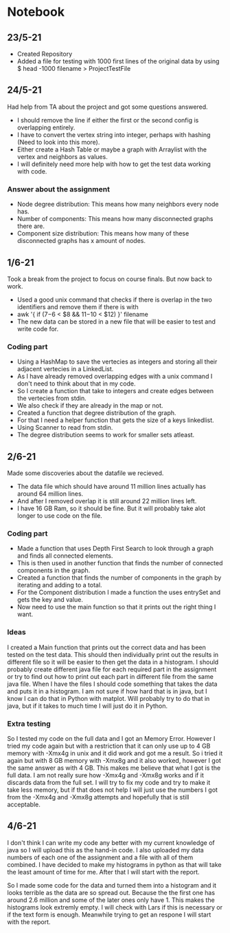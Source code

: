 # Notebook

## 23/5-21
- Created Repository
- Added a file for testing with 1000 first lines of the original data by using
$ head -1000 filename > ProjectTestFile

## 24/5-21
Had help from TA about the project and got some questions answered.
- I should remove the line if either the first or the second config is overlapping entirely.
- I have to convert the vertex string into integer, perhaps with hashing (Need to look into this more). 
- Either create a Hash Table or maybe a graph with Arraylist with the vertex and neighbors as values.
- I will definitely need more help with how to get the test data working with code.

### Answer about the assignment
- Node degree distribution: This means how many neighbors every node has.
- Number of components: This means how many disconnected graphs there are.
- Component size distribution: This means how many of these disconnected graphs has x amount of nodes.

## 1/6-21
Took a break from the project to focus on course finals. But now back to work.
- Used a good unix command that checks if there is overlap in the two identifiers and remove them if there is with
- awk '{ if ($7-$6 < $8 && $11-$10 < $12) }' filename
- The new data can be stored in a new file that will be easier to test and write code for.

### Coding part
- Using a HashMap to save the vertecies as integers and storing all their adjacent vertecies in a LinkedList.
- As I have already removed overlapping edges with a unix command I don't need to think about that in my code.
- So I create a function that take to integers and create edges between the vertecies from stdin.
- We also check if they are already in the map or not.
- Created a function that degree distribution of the graph.
- For that I need a helper function that gets the size of a keys linkedlist.
- Using Scanner to read from stdin.
- The degree distribution seems to work for smaller sets atleast.

## 2/6-21
Made some discoveries about the datafile we recieved.
- The data file which should have around 11 million lines actually has around 64 million lines.
- And after I removed overlap it is still around 22 million lines left.
- I have 16 GB Ram, so it should be fine. But it will probably take alot longer to use code on the file.

### Coding part
- Made a function that uses Depth First Search to look through a graph and finds all connected elements.
- This is then used in another function that finds the number of connected components in the graph.
- Created a function that finds the number of components in the graph by iterating and adding to a total.
- For the Component distribution I made a function the uses entrySet and gets the key and value.
- Now need to use the main function so that it prints out the right thing I want.

### Ideas
I created a Main function that prints out the correct data and has been tested on the test data.
This should then individually print out the results in different file so it will be easier to then get the data
in a histogram. I should probably create different java file for each required part in the assignment or try to 
find out how to print out each part in different file from the same java file.
When I have the files I should code something that takes the data and puts it in a histogram. I am not sure
if how hard that is in java, but I know I can do that in Python with matplot. Will probably try to do that in
java, but if it takes to much time I will just do it in Python.

### Extra testing
So I tested my code on the full data and I got an Memory Error. However I tried my code again but with a restriction 
that it can only use up to 4 GB memory with -Xmx4g in unix and it did work and got me a result. So i tried it again
but with 8 GB memory with -Xmx8g and it also worked, however I got the same answer as with 4 GB. This makes me 
believe that what I got is the full data. I am not really sure how -Xmx4g and -Xmx8g works and if it discards 
data from the full set. I will try to fix my code and try to make it take less memory, but if that does not help
I will just use the numbers I got from the -Xmx4g and -Xmx8g attempts and hopefully that is still acceptable. 

## 4/6-21
I don't think I can write my code any better with my current knowledge of java so I will upload this as the hand-in
code. I also uploaded my data numbers of each one of the assignment and a file with all of them combined. I have
decided to make my histograms in python as that will take the least amount of time for me. After that I will start
with the report.

So I made some code for the data and turned them into a histogram and it looks terrible as the data are so spread
out. Because the the first one has around 2.6 million and some of the later ones only have 1. This makes the 
histograms look extremly empty. I will check with Lars if this is necessary or if the text form is enough.
Meanwhile trying to get an respone I will start with the report.
